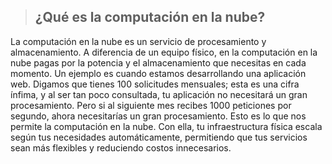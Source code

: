 > ## ¿Qué es la computación en la nube?

La computación en la nube es un servicio de procesamiento y almacenamiento. A diferencia de un equipo físico, en la computación en la nube pagas por la potencia y el almacenamiento que necesitas en cada momento.
Un ejemplo es cuando estamos desarrollando una aplicación web. Digamos que tienes 100 solicitudes mensuales; esta es una cifra ínfima, y al ser tan poco consultada, tu aplicación no necesitará un gran procesamiento.
Pero si al siguiente mes recibes 1000 peticiones por segundo, ahora necesitarías un gran procesamiento. Esto es lo que nos permite la computación en la nube. Con ella, tu infraestructura física escala según tus necesidades automáticamente, permitiendo que tus servicios sean más flexibles y reduciendo costos innecesarios.

